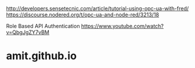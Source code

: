 http://developers.sensetecnic.com/article/tutorial-using-opc-ua-with-fred/                                                   
https://discourse.nodered.org/t/opc-ua-and-node-red/3213/18

Role Based API Authentication
https://www.youtube.com/watch?v=QbgJgZY7vBM
# amit.github.io

